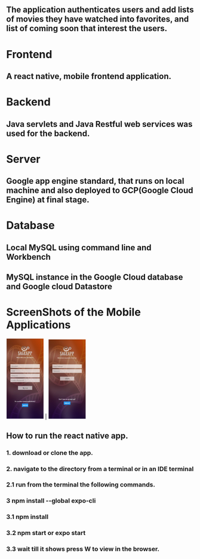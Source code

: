 ## The application authenticates users and add lists of movies they have watched into favorites, and list of coming soon that interest the users.

# Frontend
## A react native, mobile frontend application.

# Backend
## Java servlets and Java Restful web services was used for the backend.

# Server
## Google app engine standard, that runs on local machine and also deployed to GCP(Google Cloud Engine) at final stage. 

# Database
## Local MySQL using command line and Workbench
## MySQL instance in the Google Cloud database and Google cloud Datastore


# ScreenShots of the Mobile Applications

<img src="img/Signup-page.jpg" width="100">   |    <img src="img/login-page.jpg" width="100">


## How to run the react native app.

### 1.  download or clone the app.
### 2.  navigate to the directory from a terminal or in an IDE terminal
### 2.1 run from the terminal the following commands.
### 3   npm install --global expo-cli 
### 3.1 npm install
### 3.2 npm start or expo start
### 3.3 wait till it shows press W to view in the browser.
